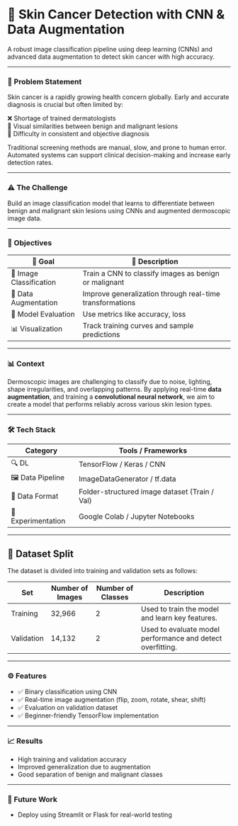 
# 🧬 Skin Cancer Detection with CNN & Data Augmentation

A robust image classification pipeline using deep learning (CNNs) and advanced data augmentation to detect skin cancer with high accuracy.

---

### 🧠 Problem Statement

Skin cancer is a rapidly growing health concern globally. Early and accurate diagnosis is crucial but often limited by:

❌ Shortage of trained dermatologists  
📸 Visual similarities between benign and malignant lesions  
🔎 Difficulty in consistent and objective diagnosis  

Traditional screening methods are manual, slow, and prone to human error. Automated systems can support clinical decision-making and increase early detection rates.

---

### ⚠️ The Challenge

Build an image classification model that learns to differentiate between benign and malignant skin lesions using CNNs and augmented dermoscopic image data.

---

### 🚀 Objectives

| 🎯 Goal | 📝 Description |
|--------|----------------|
| 🧠 Image Classification | Train a CNN to classify images as benign or malignant |
| 🔄 Data Augmentation | Improve generalization through real-time transformations |
| 🧪 Model Evaluation | Use metrics like accuracy, loss |
| 📊 Visualization | Track training curves and sample predictions |

---

### 📊 Context

Dermoscopic images are challenging to classify due to noise, lighting, shape irregularities, and overlapping patterns. By applying real-time **data augmentation**, and training a **convolutional neural network**, we aim to create a model that performs reliably across various skin lesion types.

---

### 🛠️ Tech Stack

| Category | Tools / Frameworks |
|---------|---------------------|
| 🔍 DL | TensorFlow / Keras / CNN |
| 🖼️ Data Pipeline | ImageDataGenerator / tf.data |
| 📂 Data Format | Folder-structured image dataset (Train / Val) |
| 🧪 Experimentation | Google Colab / Jupyter Notebooks |

---

## 📁 Dataset Split

The dataset is divided into training and validation sets as follows:

| Set          | Number of Images | Number of Classes | Description                                      |
|--------------|------------------|-------------------|--------------------------------------------------|
| Training     | 32,966           | 2                 | Used to train the model and learn key features.  |
| Validation   | 14,132           | 2                 | Used to evaluate model performance and detect overfitting. |

---

### ⚙️ Features

- ✅ Binary classification using CNN
- ✅ Real-time image augmentation (flip, zoom, rotate, shear, shift)
- ✅ Evaluation on validation dataset
- ✅ Beginner-friendly TensorFlow implementation

---

### 📈 Results

- High training and validation accuracy
- Improved generalization due to augmentation
- Good separation of benign and malignant classes

---

### 🔮 Future Work

- Deploy using Streamlit or Flask for real-world testing
